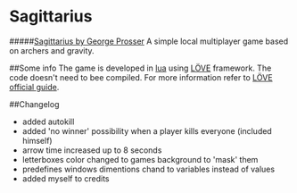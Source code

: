 # Sagittarius

#####[Sagittarius by George Prosser](http://gprosser.itch.io/sagittarius)
A simple local multiplayer game based on archers and gravity.

##Some info
The game is developed in [lua](http://www.lua.org/) using [LÖVE](https://love2d.org/) framework.
The code doesn't need to bee compiled. For more information refer to [LÖVE official guide](https://love2d.org/wiki/Game_Distribution).

##Changelog
- added autokill
- added 'no winner' possibility when a player kills everyone (included himself)
- arrow time increased up to 8 seconds
- letterboxes color changed to games background to 'mask' them
- predefines windows dimentions chand to variables instead of values
- added myself to credits
